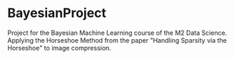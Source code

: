 # BayesianProject
Project for the Bayesian Machine Learning course of the M2 Data Science. Applying the Horseshoe Method from the paper "Handling Sparsity via the Horseshoe" to image compression.
